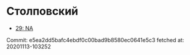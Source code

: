 # Столповский
- [29: NA](29.md)

Commit: e5ea2dd5bafc4ebdf0c00bad9b8580ec0641e5c3
 fetched at: 20201113-103252
